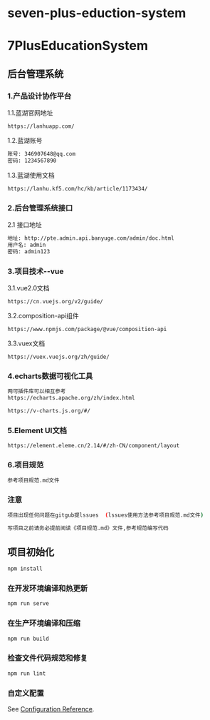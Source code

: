 # seven-plus-eduction-system

# 7PlusEducationSystem

## 后台管理系统

### 1.产品设计协作平台

1.1.蓝湖官网地址

```http
https://lanhuapp.com/
```

1.2.蓝湖账号

```bash
账号: 346907648@qq.com
密码: 1234567890
```

1.3.蓝湖使用文档

```http
https://lanhu.kf5.com/hc/kb/article/1173434/
```

### 2.后台管理系统接口

2.1 接口地址

```bash
地址: http://pte.admin.api.banyuge.com/admin/doc.html
用户名: admin
密码: admin123
```

### 3.项目技术--vue

3.1.vue2.0文档

```http
https://cn.vuejs.org/v2/guide/
```

3.2.composition-api组件

```http
https://www.npmjs.com/package/@vue/composition-api
```

3.3.vuex文档

```http
https://vuex.vuejs.org/zh/guide/
```

### 4.echarts数据可视化工具

```bash
两可插件库可以相互参考
https://echarts.apache.org/zh/index.html

https://v-charts.js.org/#/
```

### 5.Element UI文档

```http
https://element.eleme.cn/2.14/#/zh-CN/component/layout
```

### 6.项目规范

```bash
参考项目规范.md文件
```

### 注意

```bash
项目出现任何问题在gitgub提lssues  (lssues使用方法参考项目规范.md文件)

写项目之前请务必提前阅读《项目规范.md》文件,参考规范编写代码
```

## 项目初始化

```bash
npm install
```

### 在开发环境编译和热更新

```bash
npm run serve
```

### 在生产环境编译和压缩

```bash
npm run build
```

### 检查文件代码规范和修复

```bash
npm run lint
```

### 自定义配置

See [Configuration Reference](https://cli.vuejs.org/config/).
